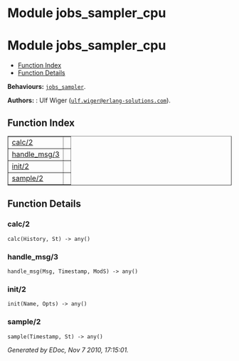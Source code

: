 Module jobs_sampler_cpu
=======================


<h1>Module jobs_sampler_cpu</h1>

* [Function Index](#index)
* [Function Details](#functions)






__Behaviours:__ [`jobs_sampler`](jobs_sampler.md).

__Authors:__ : Ulf Wiger ([`ulf.wiger@erlang-solutions.com`](mailto:ulf.wiger@erlang-solutions.com)).

<h2><a name="index">Function Index</a></h2>



<table width="100%" border="1" cellspacing="0" cellpadding="2" summary="function index"><tr><td valign="top"><a href="#calc-2">calc/2</a></td><td></td></tr><tr><td valign="top"><a href="#handle_msg-3">handle_msg/3</a></td><td></td></tr><tr><td valign="top"><a href="#init-2">init/2</a></td><td></td></tr><tr><td valign="top"><a href="#sample-2">sample/2</a></td><td></td></tr></table>


<a name="functions"></a>


<h2>Function Details</h2>


<a name="calc-2"></a>


<h3>calc/2</h3>





`calc(History, St) -> any()`


<a name="handle_msg-3"></a>


<h3>handle_msg/3</h3>





`handle_msg(Msg, Timestamp, ModS) -> any()`


<a name="init-2"></a>


<h3>init/2</h3>





`init(Name, Opts) -> any()`


<a name="sample-2"></a>


<h3>sample/2</h3>





`sample(Timestamp, St) -> any()`



_Generated by EDoc, Nov 7 2010, 17:15:01._